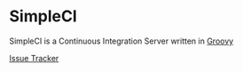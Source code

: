 # SimpleCI

SimpleCI is a Continuous Integration Server written in [Groovy](http://groovy.codehaus.org/)

[Issue Tracker](https://directmyfile.atlassian.net/browse/CI)
